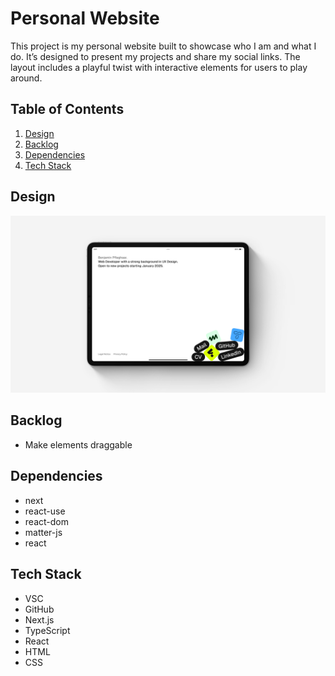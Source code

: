 # Personal Website

This project is my personal website built to showcase who I am and what I do. It’s designed to present my projects and share my social links. The layout includes a playful twist with interactive elements for users to play around.

## Table of Contents

1. [Design](#design)
2. [Backlog](#backlog)
3. [Dependencies](#dependencies)
4. [Tech Stack](#tech-stack)

## Design

![Mockup](./assets/mockup.jpg)

## Backlog

-   Make elements draggable

## Dependencies

-   next
-   react-use
-   react-dom
-   matter-js
-   react

## Tech Stack

-   VSC
-   GitHub
-   Next.js
-   TypeScript
-   React
-   HTML
-   CSS
